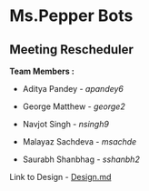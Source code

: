 # Ms.Pepper Bots

## Meeting Rescheduler

**Team Members :**

- Aditya Pandey - *apandey6*

- George Matthew - *george2*

- Navjot Singh - *nsingh9*

- Malayaz Sachdeva - *msachde*

- Saurabh Shanbhag - *sshanbh2*



Link to Design - [Design.md](https://github.ncsu.edu/nsingh9/CSC510-Bot/blob/master/Design.md)

